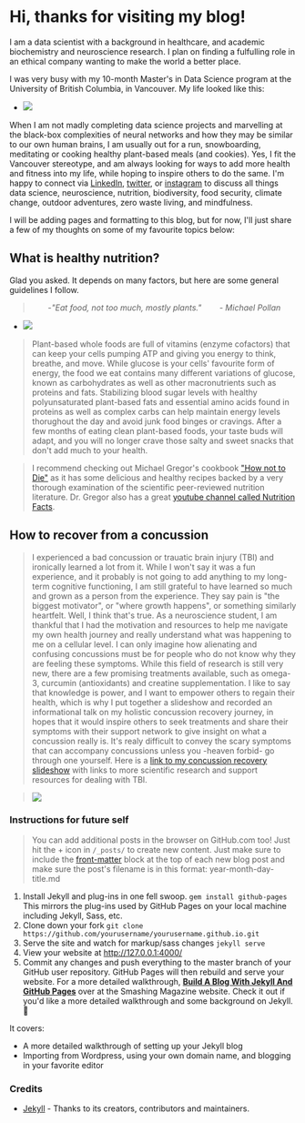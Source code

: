
# Hi, thanks for visiting my blog!

I am a data scientist with a background in healthcare, and academic biochemistry and neuroscience research. I plan on finding a fulfulling role in an ethical company wanting to make the world a better place.

I was very busy with my 10-month Master's in Data Science program at the University of British Columbia, in Vancouver. 
My life looked like this:
- ![](https://media.giphy.com/media/ukMiDlCmdv2og/giphy.gif)

When I am not madly completing data science projects and marvelling at the black-box complexities of neural networks and how they may be similar to our own human brains, I am usually out for a run, snowboarding, meditating or cooking healthy plant-based meals (and cookies). Yes, I fit the Vancouver stereotype, and am always looking for ways to add more health and fitness into my life, while hoping to inspire others to do the same. I'm happy to connect via [LinkedIn](https://www.linkedin.com/in/heather-van-tassel-49621b3b/), [twitter](https://twitter.com/hvan12), or [instagram](https://www.instagram.com/heathervant/) to discuss all things data science, neuroscience, nutrition, biodiversity, food security, climate change, outdoor adventures, zero waste living, and mindfulness.

I will be adding pages and formatting to this blog, but for now, I'll just share a few of my thoughts on some of my favourite topics below:

## What is healthy nutrition?
Glad you asked. It depends on many factors, but here are some general guidelines I follow.
> &nbsp;&nbsp;&nbsp;&nbsp;&nbsp;&nbsp; -*"Eat food, not too much, mostly plants."
    &nbsp;&nbsp;&nbsp;&nbsp;&nbsp;&nbsp; - Michael Pollan*
    
 -   ![](https://media.giphy.com/media/T1cnLwBnbCf7O/giphy.gif)
> Plant-based whole foods are full of vitamins (enzyme cofactors) that can keep your cells pumping ATP and giving you energy to think, breathe, and move. While glucose is your cells' favourite form of energy, the food we eat contains many different variations of glucose, known as carbohydrates as well as other macronutrients such as proteins and fats. Stabilizing blood sugar levels with healthy polyunsaturated plant-based fats and essential amino acids found in proteins as well as complex carbs can help maintain energy levels thorughout the day and avoid junk food binges or cravings. After a few months of eating clean plant-based foods, your taste buds will adapt, and you will no longer crave those salty and sweet snacks that don't add much to your health.

> I recommend checking out Michael Gregor's cookbook ["How not to Die"](https://www.amazon.com/How-Not-Die-Cookbook-Recipes/dp/1529010810/ref=asc_df_1529010810/?tag=bingshoppinga-20&linkCode=df0&hvadid={creative}&hvpos={adposition}&hvnetw=o&hvrand={random}&hvpone=&hvptwo=&hvqmt=e&hvdev=c&hvdvcmdl={devicemodel}&hvlocint=&hvlocphy=&hvtargid=pla-4583726542133522&psc=1) as it has some delicious and healthy recipes backed by a very thorough examination of the scientific peer-reviewed nutrition literature. Dr. Gregor also has a great [youtube channel called Nutrition Facts](https://www.youtube.com/user/NutritionFactsOrg).

## How to recover from a concussion
> I experienced a bad concussion or trauatic brain injury (TBI) and ironically learned a lot from it. While I won't say it was a fun experience, and it probably is not going to add anything to my long-term cognitive functioning, I am still grateful to have learned so much and grown as a person from the experience. They say pain is "the biggest motivator", or "where growth happens", or something similarly heartfelt. Well, I think that's true. As a neuroscience student, I am thankful that I had the motivation and resources to help me navigate my own health journey and really understand what was happening to me on a cellular level. I can only imagine how alienating and confusing concussions must be for people who do not know why they are feeling these symptoms. While this field of research is still very new, there are a few promising treatments available, such as omega-3, curcumin (antioxidants) and creatine supplementation. I like to say that knowledge is power, and I want to empower others to regain their health, which is why I put together a slideshow and recorded an informational talk on my holistic concussion recovery journey, in hopes that it would inspire others to seek treatments and share their symptoms with their support network  to give insight on what a concussion really is. It's realy difficult to convey the scary symptoms that can accompany concussions unless you -heaven forbid- go through one yourself. Here is a [link to my concussion recovery slideshow](https://docs.google.com/presentation/d/1O8699A8tJiSB8LyywPFCP7YTitBrif0VHjsIlTgR0tQ/edit?usp=sharing) with links to more scientific research and support resources for dealing with TBI.


> ![](https://media.giphy.com/media/i0MvLXrq5j7tC/giphy.gif)

### Instructions for future self

> You can add additional posts in the browser on GitHub.com too! Just hit the + icon in `/_posts/` to create new content. Just make sure to include the [front-matter](http://jekyllrb.com/docs/frontmatter/) block at the top of each new blog post and make sure the post's filename is in this format: year-month-day-title.md

1. Install Jekyll and plug-ins in one fell swoop. `gem install github-pages` This mirrors the plug-ins used by GitHub Pages on your local machine including Jekyll, Sass, etc.
2. Clone down your fork `git clone https://github.com/yourusername/yourusername.github.io.git`
3. Serve the site and watch for markup/sass changes `jekyll serve`
4. View your website at http://127.0.0.1:4000/
5. Commit any changes and push everything to the master branch of your GitHub user repository. GitHub Pages will then rebuild and serve your website.
For a more detailed walkthrough, [**Build A Blog With Jekyll And GitHub Pages**](http://www.smashingmagazine.com/2014/08/01/build-blog-jekyll-github-pages/) over at the Smashing Magazine website. Check it out if you'd like a more detailed walkthrough and some background on Jekyll. :metal:

It covers:

- A more detailed walkthrough of setting up your Jekyll blog
- Importing from Wordpress, using your own domain name, and blogging in your favorite editor

### Credits
- [Jekyll](https://github.com/jekyll/jekyll) - Thanks to its creators, contributors and maintainers.
